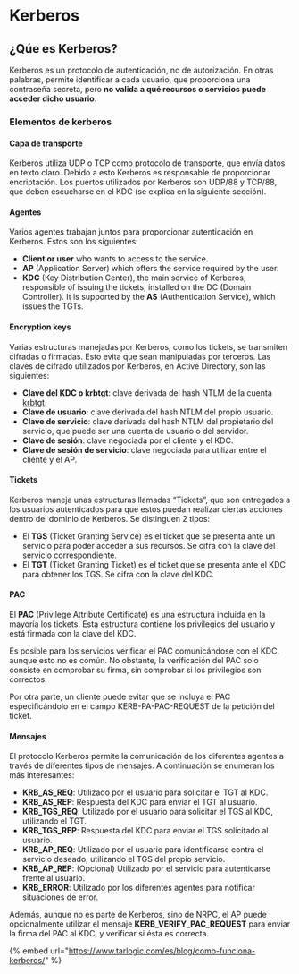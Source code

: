 # Kerberos

## ¿Qúe es Kerberos?

Kerberos es un protocolo de autenticación, no de autorización. En otras palabras, permite identificar a cada usuario, que proporciona una contraseña secreta, pero **no valida a qué recursos o servicios puede acceder dicho usuario**.

### Elementos de kerberos

#### **Capa de transporte**

Kerberos utiliza UDP o TCP como protocolo de transporte, que envía datos en texto claro. Debido a esto Kerberos es responsable de proporcionar encriptación. Los puertos utilizados por Kerberos son UDP/88 y TCP/88, que deben escucharse en el KDC (se explica en la siguiente sección).

#### **Agentes**

Varios agentes trabajan juntos para proporcionar autenticación en Kerberos. Estos son los siguientes:

* **Client or user** who wants to access to the service.
* **AP** (Application Server) which offers the service required by the user.
* **KDC** (Key Distribution Center), the main service of Kerberos, responsible of issuing the tickets, installed on the DC (Domain Controller). It is supported by the **AS** (Authentication Service), which issues the TGTs.

#### **Encryption keys**

Varias estructuras manejadas por Kerberos, como los tickets, se transmiten cifradas o firmadas. Esto evita que sean manipuladas por terceros. Las claves de cifrado utilizados por Kerberos, en Active Directory, son las siguientes:

* **Clave del KDC o krbtgt**: clave derivada del hash NTLM de la cuenta [krbtgt](https://www.tarlogic.com/es/glosario-ciberseguridad/krbtgt/).
* **Clave de usuario**: clave derivada del hash NTLM del propio usuario.
* **Clave de servicio**: clave derivada del hash NTLM del propietario del servicio, que puede ser una cuenta de usuario o del servidor.
* **Clave de sesión**: clave negociada por el cliente y el KDC.
* **Clave de sesión de servicio**: clave negociada para utilizar entre el cliente y el AP.

#### **Tickets**

Kerberos maneja unas estructuras llamadas “Tickets”, que son entregados a los usuarios autenticados para que estos puedan realizar ciertas acciones dentro del dominio de Kerberos. Se distinguen 2 tipos:

* El **TGS** (Ticket Granting Service) es el ticket que se presenta ante un servicio para poder acceder a sus recursos. Se cifra con la clave del servicio correspondiente.
* El **TGT** (Ticket Granting Ticket) es el ticket que se presenta ante el KDC para obtener los TGS. Se cifra con la clave del KDC.

#### **PAC**

El **PAC** (Privilege Attribute Certificate) es una estructura incluida en la mayoría los tickets. Esta estructura contiene los privilegios del usuario y está firmada con la clave del KDC.

Es posible para los servicios verificar el PAC comunicándose con el KDC, aunque esto no es común. No obstante, la verificación del PAC solo consiste en comprobar su firma, sin comprobar si los privilegios son correctos.

Por otra parte, un cliente puede evitar que se incluya el PAC especificándolo en el campo KERB-PA-PAC-REQUEST de la petición del ticket.

#### **Mensajes**

El protocolo Kerberos permite la comunicación de los diferentes agentes a través de diferentes tipos de mensajes. A continuación se enumeran los más interesantes:

* **KRB\_AS\_REQ**: Utilizado por el usuario para solicitar el TGT al KDC.
* **KRB\_AS\_REP**: Respuesta del KDC para enviar el TGT al usuario.
* **KRB\_TGS\_REQ**: Utilizado por el usuario para solicitar el TGS al KDC, utilizando el TGT.
* **KRB\_TGS\_REP**: Respuesta del KDC para enviar el TGS solicitado al usuario.
* **KRB\_AP\_REQ**: Utilizado por el usuario para identificarse contra el servicio deseado, utilizando el TGS del propio servicio.
* **KRB\_AP\_REP**: (Opcional) Utilizado por el servicio para autenticarse frente al usuario.
* **KRB\_ERROR**: Utilizado por los diferentes agentes para notificar situaciones de error.

Además, aunque no es parte de Kerberos, sino de NRPC, el AP puede opcionalmente utilizar el mensaje **KERB\_VERIFY\_PAC\_REQUEST** para enviar la firma del PAC al KDC, y verificar si ésta es correcta.

{% embed url="https://www.tarlogic.com/es/blog/como-funciona-kerberos/" %}



